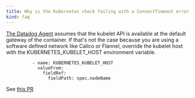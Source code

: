 ```yaml
---
title: Why is the Kubernetes check failing with a ConnectTimeout error to port 10250?
kind: faq
---
```


[The Datadog Agent][1] assumes that the kubelet API is available at the default gateway of the container. If that's not the case because you are using a software defined network like Calico or Flannel, override the kubelet host with the KUBERNETES_KUBELET_HOST environment variable.

```
          - name: KUBERNETES_KUBELET_HOST
            valueFrom:
              fieldRef:
                fieldPath: spec.nodeName
```

See [this PR][2]

[1]: /agent
[2]: https://github.com/DataDog/dd-agent/pull/3051
